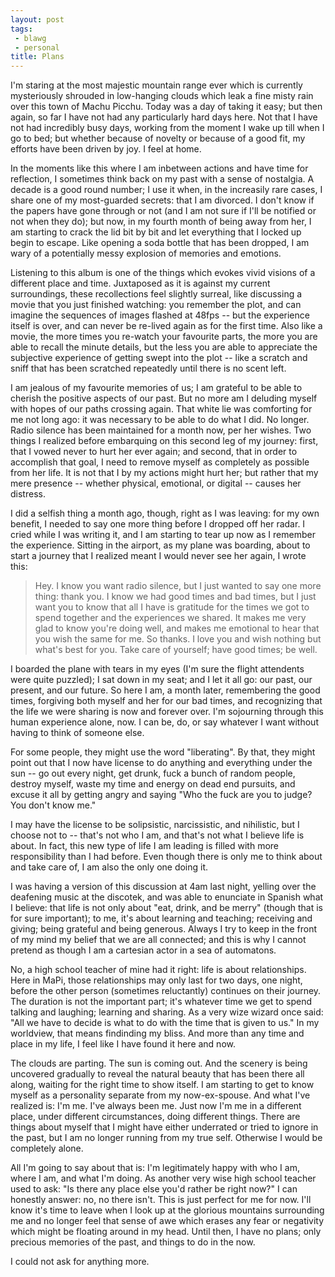 ```yaml
---
layout: post
tags:
 - blawg
 - personal
title: Plans
---
```


I'm staring at the most majestic mountain range ever which is currently mysteriously shrouded in low-hanging clouds which leak a fine misty rain over this town of Machu Picchu. Today was a day of taking it easy; but then again, so far I have
not had any particularly hard days here. Not that I have not had incredibly busy days, working from the
moment I wake up till when I go to bed; but whether because of novelty
or because of a good fit, my efforts have been driven by joy. I feel at home.

In the moments like this where I am inbetween actions and have time for
reflection, I sometimes think back on my past with a sense of nostalgia. A decade
is a good round number; I use it when, in the increasily rare cases, I
share one of my most-guarded secrets: that I am divorced. I don't know
if the papers have gone through or not (and I am not sure if I'll be
notified or not when they do); but now, in my fourth month of being away from her, I
am starting to crack the lid bit by bit and let everything that I locked
up begin to escape. Like opening a soda bottle that has been dropped, I
am wary of a potentially messy explosion of memories and emotions.

Listening to this album is one of the things which evokes vivid visions
of a different place and time. Juxtaposed as it is against my current
surroundings, these recollections feel slightly surreal, like
discussing a movie that you just finished watching: you remember the
plot, and can imagine the sequences of images flashed at 48fps -- but
the experience itself is over, and can never be re-lived again as for
the first time. Also like a movie, the more times you re-watch your
favourite parts, the more you are able to recall the minute details,
but the less you are able to appreciate the subjective experience of
getting swept into the plot -- like a scratch and sniff that has been
scratched repeatedly until there is no scent left.

I am jealous of my favourite memories of us; I am grateful to be able to
cherish the positive aspects of our past. But no more am I deluding
myself with hopes of our paths crossing again. That white lie was
comforting for me not long ago: it was necessary to be able to do what
I did. No longer. Radio silence has been maintained for a month now, per
her wishes. Two things I realized before embarquing on this second leg
of my journey: first, that I vowed never to hurt her ever again; and
second, that in order to accomplish that goal, I need to remove myself
as completely as possible from her life. It is not that I by my actions
might hurt her; but rather that my mere presence -- whether physical,
emotional, or digital -- causes her distress.

I did a selfish thing a month ago, though, right as I was leaving: for
my own benefit, I needed to say one more
thing before I dropped off her radar. I cried while I was writing it,
and I am starting to tear up now as I remember the experience. Sitting
in the airport, as my plane was boarding, about to start a journey that I
realized meant I would never see her again, I wrote this:

>Hey. I know you want radio silence, but I just wanted to say one more thing: thank you. I know we had good times and bad times, but I just want you to know that all I have is gratitude for the times we got to spend together and the experiences we shared. It makes me very glad to know you're doing well, and makes me emotional to hear that you wish the same for me. So thanks. I love you and wish nothing but what's best for you. Take care of yourself; have good times; be well.

I boarded the plane with tears in my eyes (I'm sure the flight
attendents were quite puzzled); I sat down in my seat; and I let it all
go: our past, our present, and our future. So here I am, a month later, remembering the good times, forgiving both
myself and her for our bad times, and recognizing that the life we were
sharing is now and forever over. I'm sojourning through this human
experience alone, now. I can be, do, or say whatever I want without
having to think of someone else.

For some people, they might use the word "liberating". By that, they
might point out that I now have license to do anything and
everything under the sun -- go out every night, get drunk, fuck a bunch
of random people, destroy myself, waste my time and energy on dead end
pursuits, and excuse it all by getting angry and saying "Who the fuck
are you to judge? You don't know me."

I may have the license to be solipsistic, narcissistic, and nihilistic,
but I choose not to -- that's not who I am, and that's not what I
believe life is about. In fact, this new type of life I am leading is
filled with more responsibility than I had before. Even though there is
only me to think about and take care of, I am also the only one doing
it.

I was having a version of this discussion at 4am
last night, yelling over the deafening music at the discotek, and was
able to enunciate in Spanish what I believe: that life is not only about
"eat, drink, and be merry" (though that is for sure important); to me,
it's about learning and teaching; receiving and giving; being grateful
and being generous. Always I try to keep in the front of my mind my
belief that we are all connected; and this is why I cannot pretend as
though I am a cartesian actor in a sea of automatons.

No, a high school teacher of mine had it right: life is about
relationships. Here in MaPi, those relationships may only last for two
days, one night, before the other person (sometimes reluctantly)
continues on their journey. The duration is not the important part; it's
whatever time we get to spend talking and laughing; learning and
sharing. As a very wize wizard once said: "All we have to decide is what
to do with the time that is given to us." In my worldview,
that means findinding my bliss. And more
than any time and place in my life, I feel like I have found it here and
now.

The clouds are parting. The sun is coming out. And the scenery is being
uncovered gradually to reveal the natural beauty that has been there all along,
waiting for the right time to show itself. I am starting to get to know myself
as a personality separate from my now-ex-spouse. And what I've realized
is: I'm me. I've always been me. Just now I'm me in a different place,
under different circumstances, doing different things. There are things
about myself that I might have either underrated or tried to
ignore in the past, but I am no longer running from my true self.
Otherwise I would be completely alone.

All I'm going to say about that is: I'm legitimately happy with who I
am, where I am, and what I'm doing. As another very wise high school
teacher used to ask: "Is there any place else you'd rather be right
now?" I can honestly answer: no, no there isn't. This is just perfect
for me for now. I'll know it's time to leave when I look up at the
glorious mountains surrounding me and no longer feel that sense of awe
which erases any fear or negativity which might be floating around in my
head. Until then, I have no plans; only precious memories of the past, and things
to do in the now.

I could not ask for anything more.

